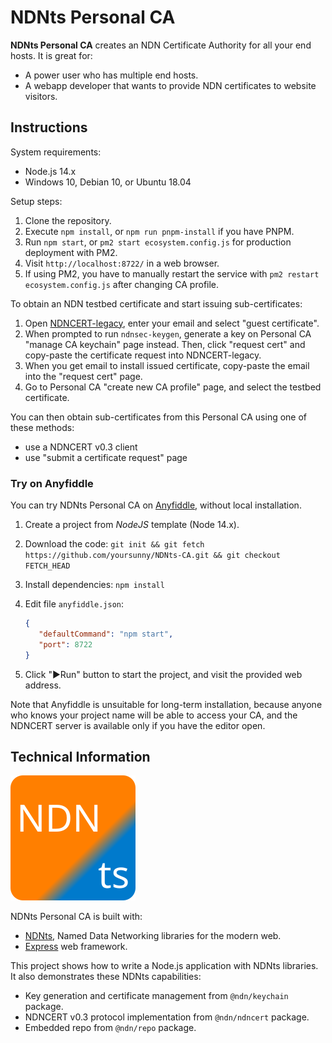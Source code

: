 # NDNts Personal CA

**NDNts Personal CA** creates an NDN Certificate Authority for all your end hosts.
It is great for:

* A power user who has multiple end hosts.
* A webapp developer that wants to provide NDN certificates to website visitors.

## Instructions

System requirements:

* Node.js 14.x
* Windows 10, Debian 10, or Ubuntu 18.04

Setup steps:

1. Clone the repository.
2. Execute `npm install`, or `npm run pnpm-install` if you have PNPM.
3. Run `npm start`, or `pm2 start ecosystem.config.js` for production deployment with PM2.
4. Visit `http://localhost:8722/` in a web browser.
5. If using PM2, you have to manually restart the service with `pm2 restart ecosystem.config.js` after changing CA profile.

To obtain an NDN testbed certificate and start issuing sub-certificates:

1. Open [NDNCERT-legacy](https://ndncert.named-data.net/), enter your email and select "guest certificate".
2. When prompted to run `ndnsec-keygen`, generate a key on Personal CA "manage CA keychain" page instead.
   Then, click "request cert" and copy-paste the certificate request into NDNCERT-legacy.
3. When you get email to install issued certificate, copy-paste the email into the "request cert" page.
4. Go to Personal CA "create new CA profile" page, and select the testbed certificate.

You can then obtain sub-certificates from this Personal CA using one of these methods:

* use a NDNCERT v0.3 client
* use "submit a certificate request" page

### Try on Anyfiddle

You can try NDNts Personal CA on [Anyfiddle](https://anyfiddle.com), without local installation.

1. Create a project from *NodeJS* template (Node 14.x).
2. Download the code: `git init && git fetch https://github.com/yoursunny/NDNts-CA.git && git checkout FETCH_HEAD`
3. Install dependencies: `npm install`
4. Edit file `anyfiddle.json`:

    ```json
    {
       "defaultCommand": "npm start",
       "port": 8722
    }
    ```

5. Click "▶️Run" button to start the project, and visit the provided web address.

Note that Anyfiddle is unsuitable for long-term installation, because anyone who knows your project name will be able to access your CA, and the NDNCERT server is available only if you have the editor open.

## Technical Information

![NDNts logo](public/logo.svg)

NDNts Personal CA is built with:

* [NDNts](https://yoursunny.com/p/NDNts/), Named Data Networking libraries for the modern web.
* [Express](https://expressjs.com/) web framework.

This project shows how to write a Node.js application with NDNts libraries.
It also demonstrates these NDNts capabilities:

* Key generation and certificate management from `@ndn/keychain` package.
* NDNCERT v0.3 protocol implementation from `@ndn/ndncert` package.
* Embedded repo from `@ndn/repo` package.
